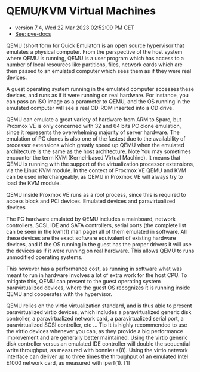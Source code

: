 # QEMU/KVM Virtual Machines
- version 7.4, Wed 22 Mar 2023 02:52:09 PM CET
- [See: pve-docs](https://192.168.2.3:8006/pve-docs/chapter-qm.html)

QEMU (short form for Quick Emulator) is an open source hypervisor that emulates a physical computer. From the perspective of the host system where QEMU is running, QEMU is a user program which has access to a number of local resources like partitions, files, network cards which are then passed to an emulated computer which sees them as if they were real devices.

A guest operating system running in the emulated computer accesses these devices, and runs as if it were running on real hardware. For instance, you can pass an ISO image as a parameter to QEMU, and the OS running in the emulated computer will see a real CD-ROM inserted into a CD drive.

QEMU can emulate a great variety of hardware from ARM to Sparc, but Proxmox VE is only concerned with 32 and 64 bits PC clone emulation, since it represents the overwhelming majority of server hardware. The emulation of PC clones is also one of the fastest due to the availability of processor extensions which greatly speed up QEMU when the emulated architecture is the same as the host architecture.
Note 	You may sometimes encounter the term KVM (Kernel-based Virtual Machine). It means that QEMU is running with the support of the virtualization processor extensions, via the Linux KVM module. In the context of Proxmox VE QEMU and KVM can be used interchangeably, as QEMU in Proxmox VE will always try to load the KVM module.

QEMU inside Proxmox VE runs as a root process, since this is required to access block and PCI devices.
Emulated devices and paravirtualized devices

The PC hardware emulated by QEMU includes a mainboard, network controllers, SCSI, IDE and SATA controllers, serial ports (the complete list can be seen in the kvm(1) man page) all of them emulated in software. All these devices are the exact software equivalent of existing hardware devices, and if the OS running in the guest has the proper drivers it will use the devices as if it were running on real hardware. This allows QEMU to runs unmodified operating systems.

This however has a performance cost, as running in software what was meant to run in hardware involves a lot of extra work for the host CPU. To mitigate this, QEMU can present to the guest operating system paravirtualized devices, where the guest OS recognizes it is running inside QEMU and cooperates with the hypervisor.

QEMU relies on the virtio virtualization standard, and is thus able to present paravirtualized virtio devices, which includes a paravirtualized generic disk controller, a paravirtualized network card, a paravirtualized serial port, a paravirtualized SCSI controller, etc …
Tip 	It is highly recommended to use the virtio devices whenever you can, as they provide a big performance improvement and are generally better maintained. Using the virtio generic disk controller versus an emulated IDE controller will double the sequential write throughput, as measured with bonnie++(8). Using the virtio network interface can deliver up to three times the throughput of an emulated Intel E1000 network card, as measured with iperf(1). [1]
